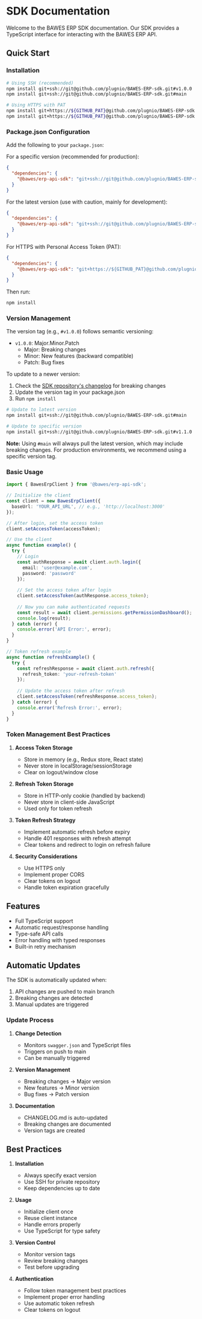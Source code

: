 # SDK Documentation

Welcome to the BAWES ERP SDK documentation. Our SDK provides a TypeScript interface for interacting with the BAWES ERP API.

## Quick Start

### Installation

```bash
# Using SSH (recommended)
npm install git+ssh://git@github.com/plugnio/BAWES-ERP-sdk.git#v1.0.0  # specific version
npm install git+ssh://git@github.com/plugnio/BAWES-ERP-sdk.git#main    # latest version

# Using HTTPS with PAT
npm install git+https://${GITHUB_PAT}@github.com/plugnio/BAWES-ERP-sdk.git#v1.0.0  # specific version
npm install git+https://${GITHUB_PAT}@github.com/plugnio/BAWES-ERP-sdk.git#main    # latest version
```

### Package.json Configuration

Add the following to your `package.json`:

For a specific version (recommended for production):
```json
{
  "dependencies": {
    "@bawes/erp-api-sdk": "git+ssh://git@github.com/plugnio/BAWES-ERP-sdk.git#v1.0.0"
  }
}
```

For the latest version (use with caution, mainly for development):
```json
{
  "dependencies": {
    "@bawes/erp-api-sdk": "git+ssh://git@github.com/plugnio/BAWES-ERP-sdk.git#main"
  }
}
```

For HTTPS with Personal Access Token (PAT):
```json
{
  "dependencies": {
    "@bawes/erp-api-sdk": "git+https://${GITHUB_PAT}@github.com/plugnio/BAWES-ERP-sdk.git#v1.0.0"  // or #main for latest
  }
}
```

Then run:
```bash
npm install
```

### Version Management

The version tag (e.g., `#v1.0.0`) follows semantic versioning:
- `v1.0.0`: Major.Minor.Patch
  - Major: Breaking changes
  - Minor: New features (backward compatible)
  - Patch: Bug fixes

To update to a newer version:
1. Check the [SDK repository's changelog](https://github.com/plugnio/BAWES-ERP-sdk/blob/main/CHANGELOG.md) for breaking changes
2. Update the version tag in your package.json
3. Run `npm install`

```bash
# Update to latest version
npm install git+ssh://git@github.com/plugnio/BAWES-ERP-sdk.git#main

# Update to specific version
npm install git+ssh://git@github.com/plugnio/BAWES-ERP-sdk.git#v1.1.0
```

**Note:** Using `#main` will always pull the latest version, which may include breaking changes. For production environments, we recommend using a specific version tag.

### Basic Usage

```typescript
import { BawesErpClient } from '@bawes/erp-api-sdk';

// Initialize the client
const client = new BawesErpClient({
  baseUrl: 'YOUR_API_URL', // e.g., 'http://localhost:3000'
});

// After login, set the access token
client.setAccessToken(accessToken);

// Use the client
async function example() {
  try {
    // Login
    const authResponse = await client.auth.login({
      email: 'user@example.com',
      password: 'password'
    });
    
    // Set the access token after login
    client.setAccessToken(authResponse.access_token);
    
    // Now you can make authenticated requests
    const result = await client.permissions.getPermissionDashboard();
    console.log(result);
  } catch (error) {
    console.error('API Error:', error);
  }
}

// Token refresh example
async function refreshExample() {
  try {
    const refreshResponse = await client.auth.refresh({
      refresh_token: 'your-refresh-token'
    });
    
    // Update the access token after refresh
    client.setAccessToken(refreshResponse.access_token);
  } catch (error) {
    console.error('Refresh Error:', error);
  }
}
```

### Token Management Best Practices

1. **Access Token Storage**
   - Store in memory (e.g., Redux store, React state)
   - Never store in localStorage/sessionStorage
   - Clear on logout/window close

2. **Refresh Token Storage**
   - Store in HTTP-only cookie (handled by backend)
   - Never store in client-side JavaScript
   - Used only for token refresh

3. **Token Refresh Strategy**
   - Implement automatic refresh before expiry
   - Handle 401 responses with refresh attempt
   - Clear tokens and redirect to login on refresh failure

4. **Security Considerations**
   - Use HTTPS only
   - Implement proper CORS
   - Clear tokens on logout
   - Handle token expiration gracefully

## Features

- Full TypeScript support
- Automatic request/response handling
- Type-safe API calls
- Error handling with typed responses
- Built-in retry mechanism

## Automatic Updates

The SDK is automatically updated when:
1. API changes are pushed to main branch
2. Breaking changes are detected
3. Manual updates are triggered

### Update Process

1. **Change Detection**
   - Monitors `swagger.json` and TypeScript files
   - Triggers on push to main
   - Can be manually triggered

2. **Version Management**
   - Breaking changes → Major version
   - New features → Minor version
   - Bug fixes → Patch version

3. **Documentation**
   - CHANGELOG.md is auto-updated
   - Breaking changes are documented
   - Version tags are created

## Best Practices

1. **Installation**
   - Always specify exact version
   - Use SSH for private repository
   - Keep dependencies up to date

2. **Usage**
   - Initialize client once
   - Reuse client instance
   - Handle errors properly
   - Use TypeScript for type safety

3. **Version Control**
   - Monitor version tags
   - Review breaking changes
   - Test before upgrading

4. **Authentication**
   - Follow token management best practices
   - Implement proper error handling
   - Use automatic token refresh
   - Clear tokens on logout